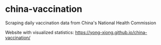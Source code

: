 # china-vaccination
Scraping daily vaccination data from China's National Health Commission

Website with visualized statistics: https://yong-xiong.github.io/china-vaccination/